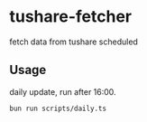 # tushare-fetcher

fetch data from tushare scheduled

## Usage

daily update, run after 16:00.

```bash
bun run scripts/daily.ts
```
